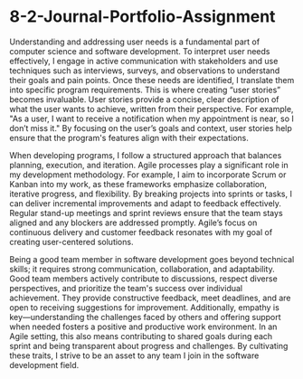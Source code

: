 # 8-2-Journal-Portfolio-Assignment

Understanding and addressing user needs is a fundamental part of computer science and software development. To interpret user needs effectively, I engage in active communication with stakeholders and use techniques such as interviews, surveys, and observations to understand their goals and pain points. Once these needs are identified, I translate them into specific program requirements. This is where creating “user stories” becomes invaluable. User stories provide a concise, clear description of what the user wants to achieve, written from their perspective. For example, "As a user, I want to receive a notification when my appointment is near, so I don’t miss it." By focusing on the user’s goals and context, user stories help ensure that the program's features align with their expectations.

When developing programs, I follow a structured approach that balances planning, execution, and iteration. Agile processes play a significant role in my development methodology. For example, I aim to incorporate Scrum or Kanban into my work, as these frameworks emphasize collaboration, iterative progress, and flexibility. By breaking projects into sprints or tasks, I can deliver incremental improvements and adapt to feedback effectively. Regular stand-up meetings and sprint reviews ensure that the team stays aligned and any blockers are addressed promptly. Agile’s focus on continuous delivery and customer feedback resonates with my goal of creating user-centered solutions.

Being a good team member in software development goes beyond technical skills; it requires strong communication, collaboration, and adaptability. Good team members actively contribute to discussions, respect diverse perspectives, and prioritize the team's success over individual achievement. They provide constructive feedback, meet deadlines, and are open to receiving suggestions for improvement. Additionally, empathy is key—understanding the challenges faced by others and offering support when needed fosters a positive and productive work environment. In an Agile setting, this also means contributing to shared goals during each sprint and being transparent about progress and challenges. By cultivating these traits, I strive to be an asset to any team I join in the software development field.

